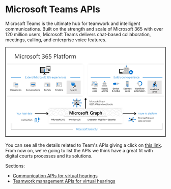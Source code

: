 # Microsoft Teams APIs

Microsoft Teams is the ultimate hub for teamwork and intelligent communications. Built on the strength and scale of Microsoft 365 with over 120 million users, Microsoft Teams delivers chat-based collaboration, meetings, calling, and enterprise voice features.

![Microsoft Graph's general view](./../img/microsoft-graph-dataconnect-connectors-rebrand-800.png "Microsoft Graph's general view")

You can see all the details related to Team's APIs giving a click on [this link](https://docs.microsoft.com/en-us/graph/teams-concept-overview). From now on, we're going to list the APIs we think have a great fit with digital courts processes and its solutions.

Sections:

* [Communication APIs for virtual hearings](microsoft-teams-communication-apis.md)
* [Teamwork management APIs for virtual hearings](microsoft-teams-teamwork-apis.md)
